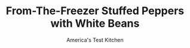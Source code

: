 ---
layout: ../../layouts/MarkdownPostLayout.astro
title: From-The-Freezer Stuffed Peppers with White Beans
author: America's Test Kitchen
pubDate: 2023-03-15
description: "Stuffed peppers are often soggy and tasteless, and freezing them only makes matters worse. We set out to make great-tasting peppers that would freeze well."
image_url: https://res.cloudinary.com/hksqkdlah/image/upload/ar_1:1,c_fill,dpr_2.0,f_auto,fl_lossy.progressive.strip_profile,g_faces:auto,q_auto:low,w_344/5201_3581-sfs-as06-stuffedpeppers-article
tags: ["Main Courses","Beans","Vegetables","Make Ahead","Cook's Country TV"]
calories: 4453
protein: 34
carbohydrates: 78
fats: 
fiber: 8
ingredients: ["1 tablespoon, olive oil","1 , medium onion, chopped fine",", Salt and pepper","4 cloves, garlic, minced","1 (15-ounce) can, cannellini beans, drained and rinsed","2 cups, cooked long-grain rice","1 (14.5-ounce) can, diced tomatoes, drained","1 cup, shredded mozzarella cheese","1/2 cup, grated Parmesan cheese","3 tablespoons, chopped fresh parsley leaves","4 , medium red bell peppers, cut in half through stem end (stem left intact), cored, and seeded","2 tablespoons, olive oil",", Salt and pepper","1 cup, shredded mozzarella cheese"]
serves: 6
time: ""
instructions: ["For the peppers: Heat oil in large skillet over medium heat until shimmering. Cook onion until softened and beginning to brown, about 5 minutes. Add 1/2 teaspoon salt, 1/4 teaspoon pepper, and garlic and cook until fragrant, about 30 seconds. Stir in beans.","Transfer bean mixture to large bowl and mix with rice, tomatoes, mozzarella, Parmesan, parsley, 1/2 teaspoon salt, and 1/4 teaspoon pepper. Refrigerate until well chilled, at least 20 minutes.","Spoon filling evenly into bell peppers. Wrap each pepper with 2 layers of plastic wrap and 1 layer of foil. Place in baking dish and freeze until firm. Transfer to zipper-lock plastic bag and freeze up to 2 months.","When ready to serve: Adjust oven rack to middle position and heat oven to 450 degrees. Cut 8 pieces foil large enough to just cover stuffing in peppers, and spray with cooking spray. Unwrap peppers and cover filling sides with new foil squares. Using skewer, poke several holes through foil. Place peppers, foil side down, over vents of slotted broiler-pan top set over broiler-pan bottom. Brush peppers with oil and season with salt and pepper to taste. Bake until peppers are spotty brown, 30 to 35 minutes. Flip peppers filling side up, remove foil, and sprinkle with mozzarella. Bake until cheese is melted, about 5 minutes. Let rest 5 minutes before serving."]
nutrition: ["845 mg Potassium","623 mg Phosphorus","763 mg Calcium","4 mg Iron","99 mg Magnesium","955 mg Sodium","4 mg Zinc","32 g Fat","2 mg Niacin (B3)","12 g Monounsaturated","1 g Polyunsaturated","114 mg Vitamin C","85 mg Cholesterol","16 g Saturated","8 g Fiber","107 µg Folate (food)","7 g Sugars","49 µg Vitamin K","259 g Water","78 g Carbs","107 µg Folate equivalent (total)","34 g Protein","3 mg Vitamin E","344 µg Vitamin A","742 kcal Energy","4453 calories"]
notes: "If you dont have leftover rice on hand, we recommend Uncle Bens Ready Rice. We prefer sweet red peppers in this recipe; green peppers, while traditional, were too bitter."
---